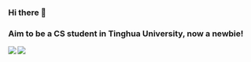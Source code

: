 ### Hi there 👋

<!--
**nu11plex/nu11plex** is a ✨ _special_ ✨ repository because its `README.md` (this file) appears on your GitHub profile.

Here are some ideas to get you started:

- 🔭 I’m currently working on ...
- 🌱 I’m currently learning ...
- 👯 I’m looking to collaborate on ...
- 🤔 I’m looking for help with ...
- 💬 Ask me about ...
- 📫 How to reach me: ...
- 😄 Pronouns: ...
- ⚡ Fun fact: ...
-->

### Aim to be a CS student in Tinghua University, now a **newbie**!

<a href="https://github.com/nu11plex">
  <img align="left" src="https://github-readme-stats.vercel.app/api?username=nu11plex" />
</a>
<a href="https://github.com/nu11plex">
  <img align="left" src="https://github-readme-stats.vercel.app/api/top-langs/?username=nu11plex" />
</a>
